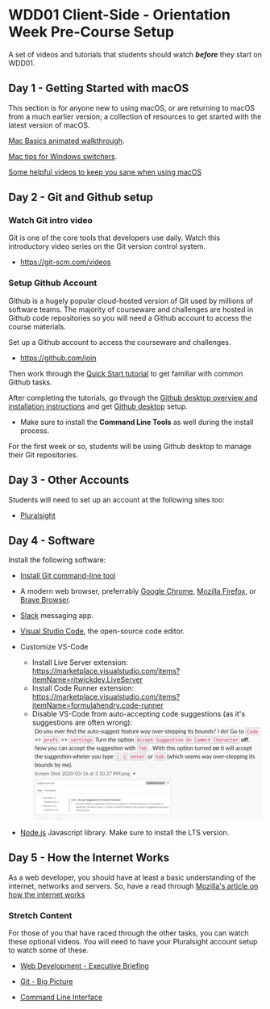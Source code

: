 # WDD01 Client-Side - Orientation Week Pre-Course Setup

A set of videos and tutorials that students should watch ***before*** they start on WDD01.

## Day 1 - Getting Started with macOS

This section is for anyone new to using macOS, or are returning to macOS from a much earlier version; a collection of resources to get started with the latest version of macOS.

[Mac Basics animated walkthrough](https://help.apple.com/macos/catalina/mac-basics).

[Mac tips for Windows switchers](https://support.apple.com/en-us/HT204216).

[Some helpful videos to keep you sane when using macOS](https://drive.google.com/drive/folders/1O6Z7bmQgsA04KLa0m1GGo2LjcEV2AVBL?usp=sharing)

## Day 2 - Git and Github setup

### Watch Git intro video

Git is one of the core tools that developers use daily. Watch this introductory video series on the Git version control system. 

* https://git-scm.com/videos

### Setup Github Account

Github is a hugely popular cloud-hosted version of Git used by millions of software teams. The majority of courseware and challenges are hosted in Github code repositories so you will need a Github account to access the course materials. 

Set up a Github account to access the courseware and challenges.

* https://github.com/join

Then work through the [Quick Start tutorial](https://help.github.com/en/github/getting-started-with-github/quickstart) to get familiar with common Github tasks.

After completing the tutorials, go through the [Github desktop overview and installation instructions](https://help.github.com/en/desktop/getting-started-with-github-desktop) and get [Github desktop](https://desktop.github.com/) setup.

- Make sure to install the **Command Line Tools** as well during the install process. 

For the first week or so, students will be using Github desktop to manage their Git repositories.

## Day 3 - Other Accounts

Students will need to set up an account at the following sites too:

- [Pluralsight](https://www.pluralsight.com/)

## Day 4 - Software

Install the following software:

- [Install Git command-line tool](https://git-scm.com/book/en/v2/Getting-Started-Installing-Git)

- A modern web browser, preferrably [Google Chrome](https://www.google.com/chrome/index.html), [Mozilla Firefox](https://www.mozilla.org/en-US/firefox/new/), or [Brave Browser](https://brave.com/).

- [Slack](https://slack.com/intl/en-nz/) messaging app.

- [Visual Studio Code](https://code.visualstudio.com/), the open-source code editor.
- Customize VS-Code
    - Install Live Server extension: https://marketplace.visualstudio.com/items?itemName=ritwickdey.LiveServer
    - Install Code Runner extension: https://marketplace.visualstudio.com/items?itemName=formulahendry.code-runner
    - Disable VS-Code from auto-accepting code suggestions (as it's suggestions are often wrong):
      ![Disable VS-Code from auto-accepting code suggestions](./vscode%20tips%20-%20disable%20auto-accept%20suggestions.png)
    

- [Node.js](https://nodejs.org/en/) Javascript library. Make sure to install the LTS version.

## Day 5 - How the Internet Works

As a web developer, you should have at least a basic understanding of the internet, networks and servers. So, have a read through [Mozilla's article on how the internet works](https://developer.mozilla.org/en-US/docs/Learn/Common_questions/How_does_the_Internet_work)

### Stretch Content

For those of you that have raced through the other tasks, you can watch these optional videos. You will need to have your Pluralsight account setup to watch some of these.

- [Web Development - Executive Briefing](https://app.pluralsight.com/library/courses/web-development-executive-briefing)

- [Git - Big Picture](https://app.pluralsight.com/library/courses/git-big-picture)

- [Command Line Interface](https://app.pluralsight.com/library/courses/meet-command-line)
